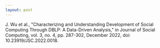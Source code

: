 ```yaml
---
layout: post
---
```

J. Wu et al., "Characterizing and Understanding Development of Social Computing Through DBLP: A Data-Driven Analysis," in Journal of Social Computing, vol. 3, no. 4, pp. 287-302, December 2022, doi: 10.23919/JSC.2022.0018.
